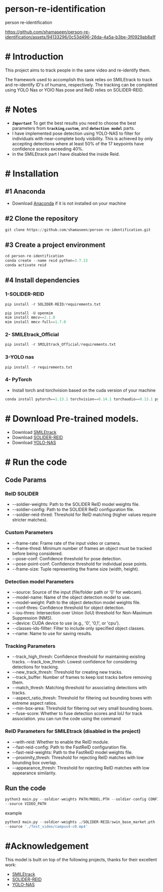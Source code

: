 # person-re-identification
person re-identification


https://github.com/shamaseen/person-re-identification/assets/94133296/0c53d496-26da-4a5a-b3be-3f0929ab8a1f

# # Introduction
This project aims to track people in the same video and re-identify them.


The framework used to accomplish this task relies on SMILEtrack to track and re-identify ID's of humans, respectively.
The tracking can be completed using YOLO Nas or YOlO Nas pose and ReID relies on SOLIDER-REID.
# # Notes
- ***`Important`*** To get the best results you need to choose the best parameters from **`tracking`**,**`custom`**, and **`detection model`** parts.
- I have implemented pose detection using YOLO-NAS to filter for individuals with near-complete body visibility. This is achieved by only accepting detections where at least 50% of the 17 keypoints have confidence scores exceeding 40%.
- in the SMILEtrack part I have disabled the inside Reid.
# # Installation
## #1 Anaconda
 - Download [Anaconda](https://www.anaconda.com/products/individual) if it is not installed on your machine

## #2 Clone the repository
```python
git clone https://github.com/shamaseen/person-re-identification.git
```
## #3 Create a project environment
```python
cd person-re-identification
conda create --name reid python=3.7.13
conda activate reid
```
## #4 Install dependencies

### 1-SOLIDER-REID
```python
pip install -r SOLIDER-REID/requirements.txt
```

```python
pip install -U openmim
mim install mmcv==2.1.0
mim install mmcv-full==1.7.0
```

### 2- SMILEtrack_Official
```python
pip install -r SMILEtrack_Official/requirements.txt
```

### 3-YOLO nas
```python
pip install -r requirements.txt
```
### 4- PyTorch
- Install torch and torchvision based on the cuda version of your machine
```python
conda install pytorch==1.13.1 torchvision==0.14.1 torchaudio==0.13.1 pytorch-cuda=11.7 -c pytorch -c nvidia
```

# # Download Pre-trained models.
- Download [SMILEtrack](https://github.com/WWangYuHsiang/SMILEtrack/tree/9bff163e757b2ab651f796bc1a096a9c87040818)
- Download [SOLIDER-REID](https://github.com/tinyvision/SOLIDER-REID/tree/8c08e1c3255e8e1e51e006bf189e52cc57b009ed)
- Download [YOLO-NAS](https://docs.deci.ai/super-gradients/latest/documentation/source/model_zoo.html#computer-vision-models-pretrained-checkpoints)
# # Run the code
##  Code Params
### ReID SOLIDER
- --soldier-weights: Path to the SOLIDER ReID model weights file.
- --soldier-config: Path to the SOLIDER ReID configuration file.
- --soldier-reid-thred: Threshold for ReID matching (higher values require stricter matches).
### Custom Parameters

- --frame-rate: Frame rate of the input video or camera.
- --frame-thred: Minimum number of frames an object must be tracked before being considered.
- --pose-conf: Confidence threshold for pose detection.
- --pose-point-conf: Confidence threshold for individual pose points.
- --frame-size: Tuple representing the frame size (width, height).
### Detection model Parameters
- --source: Source of the input (file/folder path or '0' for webcam).
- --model-name: Name of the object detection model to use.
- --model-weight: Path to the object detection model weights file.
- --conf-thres: Confidence threshold for object detection.
- --iou-thres: Intersection over Union (IoU) threshold for Non-Maximum Suppression (NMS).
- --device: CUDA device to use (e.g., '0', '0,1', or 'cpu').
- --classes-ids-fillter: Filter to include only specified object classes.
- --name: Name to use for saving results.
### Tracking Parameters
- --track_high_thresh: Confidence threshold for maintaining existing tracks.
--track_low_thresh: Lowest confidence for considering detections for tracking.
- --new_track_thresh: Threshold for creating new tracks.
- --track_buffer: Number of frames to keep lost tracks before removing them.
- --match_thresh: Matching threshold for associating detections with tracks.
- --aspect_ratio_thresh: Threshold for filtering out bounding boxes with extreme aspect ratios.
- --min-box-area: Threshold for filtering out very small bounding boxes.
- --fuse-score: Whether to fuse detection scores and IoU for track association.
you can run the code using the command
### ReID Parameters for SMILEtrack (disabled in the project)

- --with-reid: Whether to enable the ReID module.
- --fast-reid-config: Path to the FastReID configuration file.
- --fast-reid-weights: Path to the FastReID model weights file.
- --proximity_thresh: Threshold for rejecting ReID matches with low bounding box overlap.
- --appearance_thresh: Threshold for rejecting ReID matches with low appearance similarity.
## Run the code
```python
python3 main.py --soldier-weights PATH/MODEL.PTH --soldier-config CONFIG_PATH/FILE.CFG --model-name DETECTION_MODEL_NAME --model-weight MODEL_WEIGHT
--source VIDEO_PATH
```
example
```python
python3 main.py --soldier-weights ./SOLIDER-REID/swin_base_market.pth --soldier-config './SOLIDER-REID/configs/market/swin_base.yml' --model-name 'yolo_nas_pose_l' --model-weight 'coco_pose'
--source './Test_video/campus4-c0.mp4'
```
# #Acknowledgement
This model is built on top of the following projects, thanks for their excellent work:
- [SMILEtrack](https://github.com/WWangYuHsiang/SMILEtrack/tree/9bff163e757b2ab651f796bc1a096a9c87040818)
- [SOLIDER-REID](https://github.com/tinyvision/SOLIDER-REID/tree/8c08e1c3255e8e1e51e006bf189e52cc57b009ed)
- [YOLO-NAS](https://docs.deci.ai/super-gradients/latest/documentation/source/model_zoo.html#computer-vision-models-pretrained-checkpoints)